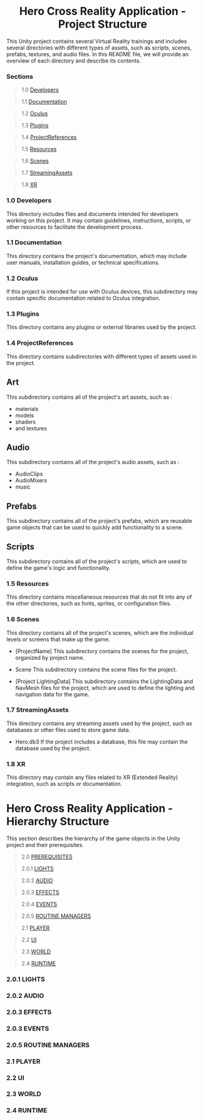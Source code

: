 <h1 align="center"> Hero Cross Reality Application - Project Structure </h1>

This Unity project contains several Virtual Reality trainings and includes several directories with different types of assets, such as scripts, scenes, prefabs, textures, and audio files. In this README file, we will provide an overview of each directory and describe its contents.

### Sections

> 1.0 [Developers](#structure-Developers)

> 1.1 [Documentation](#structure-Documentation)

> 1.2 [Oculus](#structure-Oculus)

> 1.3 [Plugins](#structure-Plugins)

> 1.4 [ProjectReferences](#structure-ProjectReferences)

> 1.5 [Resources](#structure-Resources)

> 1.6 [Scenes](#structure-Scenes)

> 1.7 [StreamingAssets](#structure-StreamingAssets)

> 1.8 [XR](#structure-XR)


<a name="1.0"></a>
<a name="structure-Developers"></a>
### 1.0 Developers

This directory includes files and documents intended for developers working on this project. It may contain guidelines, instructions, scripts, or other resources to facilitate the development process.


<a name="1.1"></a>
<a name="structure-Documentation"></a>
### 1.1 Documentation

This directory contains the project's documentation, which may include user manuals, installation guides, or technical specifications.

<a name="1.2"></a>
<a name="structure-Oculus"></a>
### 1.2 Oculus

If this project is intended for use with Oculus devices, this subdirectory may contain specific documentation related to Oculus integration.

<a name="1.3"></a>
<a name="structure-Plugins"></a>
### 1.3 Plugins

This directory contains any plugins or external libraries used by the project.

<a name="1.4"></a>
<a name="structure-ProjectReferences"></a>
### 1.4 ProjectReferences

This directory contains subdirectories with different types of assets used in the project.

<h2>Art</h2>

This subdirectory contains all of the project's art assets, such as :

- materials
- models
- shaders 
- and textures

<h2>Audio</h2>
This subdirectory contains all of the project's audio assets, such as :

- AudioClips
- AudioMixers
- music

<h2>Prefabs</h2>
This subdirectory contains all of the project's prefabs, which are reusable game objects that can be used to quickly add functionality to a scene.

<h2>Scripts</h2>
This subdirectory contains all of the project's scripts, which are used to define the game's logic and functionality.

<a name="1.5"></a>
<a name="structure-Resources"></a>
### 1.5 Resources

This directory contains miscellaneous resources that do not fit into any of the other directories, such as fonts, sprites, or configuration files.

<a name="1.6"></a>
<a name="structure-Scenes"></a>
### 1.6 Scenes

This directory contains all of the project's scenes, which are the individual levels or screens that make up the game.

- [ProjectName]
This subdirectory contains the scenes for the project, organized by project name.

- Scene
This subdirectory contains the scene files for the project.

- [Project LightingData]
This subdirectory contains the LightingData and NavMesh files for the project, which are used to define the lighting and navigation data for the game.

<a name="1.7"></a>
<a name="structure-StreamingAssets"></a>
### 1.7 StreamingAssets

This directory contains any streaming assets used by the project, such as databases or other files used to store game data.

- Hero.db3
If the project includes a database, this file may contain the database used by the project.

<a name="1.8"></a>
<a name="structure-XR"></a>
### 1.8 XR
This directory may contain any files related to XR (Extended Reality) integration, such as scripts or documentation.

# Hero Cross Reality Application - Hierarchy Structure
This section describes the hierarchy of the game objects in the Unity project and their prerequisites.

> 2.0 [PREREQUISITES](#structure-PREREQUISITES)

> 2.0.1 [LIGHTS](#structure-LIGHTS)

> 2.0.2 [AUDIO](#structure-AUDIO)

> 2.0.3 [EFFECTS](#structure-EFFECTS)

> 2.0.4 [EVENTS](#structure-EVENTS)

> 2.0.5 [ROUTINE MANAGERS](#structure-ROUTINEMANAGERS)

> 2.1 [PLAYER](#structure-PLAYER)

> 2.2 [UI](#structure-UI)

> 2.3 [WORLD](#structure-WORLD)

> 2.4 [RUNTIME](#structure-RUNTIME)

<a name="2.0.1"></a>
<a name="structure-LIGHTS"></a>
### 2.0.1 LIGHTS

<a name="2.0.2"></a>
<a name="structure-AUDIO"></a>
### 2.0.2 AUDIO

<a name="2.0.3"></a>
<a name="structure-EFFECTS"></a>
### 2.0.3 EFFECTS

<a name="2.0.4"></a>
<a name="structure-EVENTS"></a>
### 2.0.3 EVENTS

<a name="2.0.5"></a>
<a name="structure-ROUTINEMANAGERS"></a>
### 2.0.5 ROUTINE MANAGERS

<a name="2.1"></a>
<a name="structure-PLAYER"></a>
### 2.1 PLAYER

<a name="2.2"></a>
<a name="structure-UI"></a>
### 2.2 UI

<a name="2.3"></a>
<a name="structure-WORLD"></a>
### 2.3 WORLD

<a name="2.4"></a>
<a name="structure-RUNTIME"></a>
### 2.4 RUNTIME
